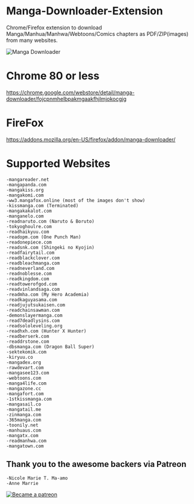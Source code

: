# Manga-Downloader-Extension
Chrome/Firefox extension to download Manga/Manhua/Manhwa/Webtoons/Comics chapters as PDF/ZIP(images) from many websites.  

<img src="https://lh3.googleusercontent.com/Xd9OW_viKyKMmdcPlqqHllkhGpCQmK-_xPuRKolVOJ5DnPjhgp3RDYKmqYe70bTTp8-IjC0-zw=w128-h128-e365-rj-sc0x00ffffff" alt="Manga Downloader">

# Chrome 80 or less
https://chrome.google.com/webstore/detail/manga-downloader/fojcpnmhelbpakmgaakfhjlmjokocgjg

# FireFox
https://addons.mozilla.org/en-US/firefox/addon/manga-downloader/

# Supported Websites
    -mangareader.net
    -mangapanda.com
    -mangakiss.org
    -mangakomi.com
    -ww3.mangafox.online (most of the images don't show)
    -kissmanga.com (Terminated)
    -mangakakalot.com
    -manganelo.com
    -readnaruto.com (Naruto & Boruto)
    -tokyoghoulre.com
    -readhaikyuu.com
    -readopm.com (One Punch Man)
    -readonepiece.com
    -readsnk.com (Shingeki no Kyojin)
    -readfairytail.com
    -readblackclover.com
    -readbleachmanga.com
    -readneverland.com
    -readnoblesse.com
    -readkingdom.com
    -readtowerofgod.com
    -readvinlandsaga.com
    -readmha.com (My Hero Academia)
    -readkaguyasama.com
    -readjujutsukaisen.com
    -readchainsawman.com
    -demonslayermanga.com
    -read7deadlysins.com
    -readsololeveling.org
    -readhxh.com (Hunter X Hunter)
    -readberserk.com
    -readdrstone.com
    -dbsmanga.com (Dragon Ball Super)
    -sektekomik.com
    -kiryuu.co
    -mangadex.org
    -rawdevart.com
    -mangasee123.com
    -webtoons.com
    -manga4life.com
    -mangazone.cc
    -mangafort.com
    -1stkissmanga.com
    -mangasail.co
    -mangatail.me
    -zinmanga.com
    -365manga.com
    -toonily.net
    -manhuaus.com
    -mangatx.com
    -readmanhwa.com
    -mangatown.com

## Thank you to the awesome backers via Patreon

    -Nicole Marie T. Ma-amo
    -Anne Marrie
    
<a href="https://www.patreon.com/allaliadil">
<img src="https://c5.patreon.com/external/logo/become_a_patron_button.png" alt="Became a patreon">
</a>


